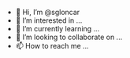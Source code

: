 - 👋 Hi, I’m @sgloncar
- 👀 I’m interested in ...
- 🌱 I’m currently learning ...
- 💞️ I’m looking to collaborate on ...
- 📫 How to reach me ...

<!---
sgloncar/sgloncar is a ✨ special ✨ repository because its `README.md` (this file) appears on your GitHub profile.
You can click the Preview link to take a look at your changes.
--->
